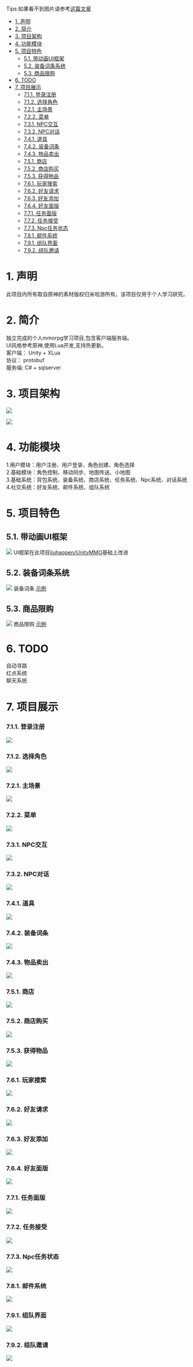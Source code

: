 Tips:如果看不到图片请参考[这篇文章](https://www.jianshu.com/p/1db303f6ee18 "")    
* [1\. 声明](#1-声明)
* [2\. 简介](#2-简介)
* [3\. 项目架构](#3-项目架构)
* [4\. 功能模块](#4-功能模块)
* [5\. 项目特色](#5-项目特色)
  * [5\.1\. 带动画UI框架](#51-带动画ui框架)
  * [5\.2\. 装备词条系统](#52-装备词条系统)
  * [5\.3\. 商品限购](#53-商品限购)
* [6\. TODO](#6-todo)
* [7\. 项目展示](#7-项目展示)
    * [7\.1\.1\. 登录注册](#711-登录注册)
    * [7\.1\.2\. 选择角色](#712-选择角色)
    * [7\.2\.1\. 主场景](#721-主场景)
    * [7\.2\.2\. 菜单](#722-菜单)
    * [7\.3\.1\. NPC交互](#731-npc交互)
    * [7\.3\.2\. NPC对话](#732-npc对话)
    * [7\.4\.1\. 道具](#741-道具)
    * [7\.4\.2\. 装备词条](#742-装备词条)
    * [7\.4\.3\. 物品卖出](#743-物品卖出)
    * [7\.5\.1\. 商店](#751-商店)
    * [7\.5\.2\. 商店购买](#752-商店购买)
    * [7\.5\.3\. 获得物品](#753-获得物品)
    * [7\.6\.1\. 玩家搜索](#761-玩家搜索)
    * [7\.6\.2\. 好友请求](#762-好友请求)
    * [7\.6\.3\. 好友添加](#763-好友添加)
    * [7\.6\.4\. 好友面版](#764-好友面版)
    * [7\.7\.1\. 任务面版](#771-任务面版)
    * [7\.7\.2\. 任务接受](#772-任务接受)
    * [7\.7\.3\. Npc任务状态](#773-npc任务状态)
    * [7\.8\.1\. 邮件系统](#781-邮件系统)
    * [7\.9\.1\. 组队界面](#791-组队界面)
    * [7\.9\.2\. 组队邀请](#792-组队邀请)


# 1. 声明 #
此项目内所有取自原神的素材版权归米哈游所有。该项目仅用于个人学习研究。  

# 2. 简介 #
独立完成的个人mmorpg学习项目,包含客户端服务端。  
UI风格参考原神,使用Lua开发,支持热更新。  
客户端： Unity + XLua    
协议： protobuf     
服务端: C# + sqlserver


# 3. 项目架构 #  

![](./Images/客户端架构.png)  

![](./Images/服务端架构.png)  
# 4. 功能模块 #  
1.用户模块：用户注册、用户登录、角色创建、角色选择  
2.基础模块：角色控制、移动同步、地图传送、小地图  
3.基础系统：背包系统、装备系统、商店系统、任务系统、Npc系统、对话系统   
4.社交系统：好友系统、邮件系统、组队系统

# 5. 项目特色 #

## 5.1. 带动画UI框架 ##
![](./Images/UI框架.png)
UI框架在此项目[liuhaopen/UnityMMO](https://github.com/liuhaopen/UnityMMO.git "")基础上改进
## 5.2. 装备词条系统 ##
![](./Images/装备词条.png)
装备词条 [示例](#742-装备词条)
## 5.3. 商品限购 ##
![](./Images/商品限购.png)
商品限购 [示例](#752-商店购买)

# 6. TODO #
自动寻路  
红点系统  
聊天系统  

# 7. 项目展示 #
### 7.1.1. 登录注册 ### 
![](./Images/1.1登录注册.png)
### 7.1.2. 选择角色 ### 
![](./Images/1.2选择角色.png)
### 7.2.1. 主场景 ### 
![](./Images/2.1主场景.png)
### 7.2.2. 菜单 ### 
![](./Images/2.2菜单.png)
### 7.3.1. NPC交互 ### 
![](./Images/3.1NPC交互.png)
### 7.3.2. NPC对话 ### 
![](./Images/3.2NPC对话.png)
### 7.4.1. 道具 ### 
![](./Images/4.1道具.png)
### 7.4.2. 装备词条 ### 
![](./Images/4.2装备词条.png)
### 7.4.3. 物品卖出 ### 
![](./Images/4.3物品卖出.png)
### 7.5.1. 商店 ### 
![](./Images/5.1商店.png)
### 7.5.2. 商店购买 ### 
![](./Images/5.2商店购买.png)
### 7.5.3. 获得物品 ### 
![](./Images/5.3获得物品.png)
### 7.6.1. 玩家搜索 ### 
![](./Images/6.1玩家搜索.png)
### 7.6.2. 好友请求 ### 
![](./Images/6.2好友请求.png)
### 7.6.3. 好友添加 ### 
![](./Images/6.3好友添加.png)
### 7.6.4. 好友面版 ### 
![](./Images/6.4好友面版.png)
### 7.7.1. 任务面版 ### 
![](./Images/7.1任务面版.png)
### 7.7.2. 任务接受 ### 
![](./Images/7.2任务接受.png)
### 7.7.3. Npc任务状态 ### 
![](./Images/7.3Npc任务状态.png)
### 7.8.1. 邮件系统 ### 
![](./Images/8.1邮件系统.png)
### 7.9.1. 组队界面 ### 
![](./Images/9.1组队界面.png)
### 7.9.2. 组队邀请 ### 
![](./Images/9.2组队邀请.png)






